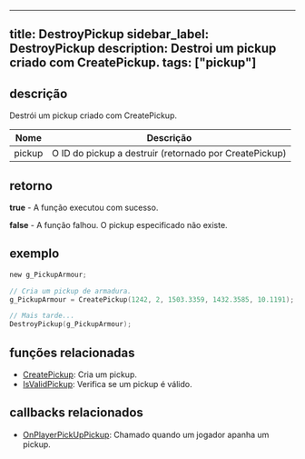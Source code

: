 ---

title: DestroyPickup
sidebar\_label: DestroyPickup
description: Destroi um pickup criado com CreatePickup.
tags: \["pickup"]
-----------------

## descrição

Destrói um pickup criado com CreatePickup.

| Nome   | Descrição                                              |
| ------ | ------------------------------------------------------ |
| pickup | O ID do pickup a destruir (retornado por CreatePickup) |

## retorno

**true** - A função executou com sucesso.

**false** - A função falhou. O pickup especificado não existe.

## exemplo

```c
new g_PickupArmour;

// Cria um pickup de armadura.
g_PickupArmour = CreatePickup(1242, 2, 1503.3359, 1432.3585, 10.1191);

// Mais tarde...
DestroyPickup(g_PickupArmour);
```

## funções relacionadas

* [CreatePickup](CreatePickup): Cria um pickup.
* [IsValidPickup](IsValidPickup): Verifica se um pickup é válido.

## callbacks relacionados

* [OnPlayerPickUpPickup](../callbacks/OnPlayerPickUpPickup): Chamado quando um jogador apanha um pickup.
